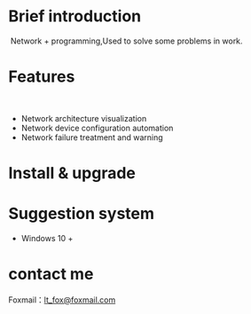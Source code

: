 

# Brief introduction

​	Network + programming,Used to solve some problems in work.

# Features

​	

- Network architecture visualization
- Network device configuration automation
- Network failure treatment and warning

# Install & upgrade

# Suggestion system

- Windows 10 +

# contact me

Foxmail：lt_fox@foxmail.com











